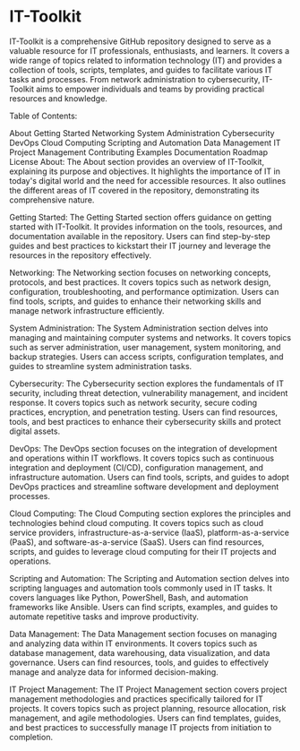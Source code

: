 # IT-Toolkit
IT-Toolkit is a comprehensive GitHub repository designed to serve as a valuable resource for IT professionals, enthusiasts, and learners. 
It covers a wide range of topics related to information technology (IT) and provides a collection of tools, scripts, templates, and guides to facilitate various IT tasks and processes. From network administration to cybersecurity, IT-Toolkit aims to empower individuals and teams by providing practical resources and knowledge.

Table of Contents:

About
Getting Started
Networking
System Administration
Cybersecurity
DevOps
Cloud Computing
Scripting and Automation
Data Management
IT Project Management
Contributing
Examples
Documentation
Roadmap
License
About:
The About section provides an overview of IT-Toolkit, explaining its purpose and objectives. It highlights the importance of IT in today's digital world and the need for accessible resources. It also outlines the different areas of IT covered in the repository, demonstrating its comprehensive nature.

Getting Started:
The Getting Started section offers guidance on getting started with IT-Toolkit. It provides information on the tools, resources, and documentation available in the repository. Users can find step-by-step guides and best practices to kickstart their IT journey and leverage the resources in the repository effectively.

Networking:
The Networking section focuses on networking concepts, protocols, and best practices. It covers topics such as network design, configuration, troubleshooting, and performance optimization. Users can find tools, scripts, and guides to enhance their networking skills and manage network infrastructure efficiently.

System Administration:
The System Administration section delves into managing and maintaining computer systems and networks. It covers topics such as server administration, user management, system monitoring, and backup strategies. Users can access scripts, configuration templates, and guides to streamline system administration tasks.

Cybersecurity:
The Cybersecurity section explores the fundamentals of IT security, including threat detection, vulnerability management, and incident response. It covers topics such as network security, secure coding practices, encryption, and penetration testing. Users can find resources, tools, and best practices to enhance their cybersecurity skills and protect digital assets.

DevOps:
The DevOps section focuses on the integration of development and operations within IT workflows. It covers topics such as continuous integration and deployment (CI/CD), configuration management, and infrastructure automation. Users can find tools, scripts, and guides to adopt DevOps practices and streamline software development and deployment processes.

Cloud Computing:
The Cloud Computing section explores the principles and technologies behind cloud computing. It covers topics such as cloud service providers, infrastructure-as-a-service (IaaS), platform-as-a-service (PaaS), and software-as-a-service (SaaS). Users can find resources, scripts, and guides to leverage cloud computing for their IT projects and operations.

Scripting and Automation:
The Scripting and Automation section delves into scripting languages and automation tools commonly used in IT tasks. It covers languages like Python, PowerShell, Bash, and automation frameworks like Ansible. Users can find scripts, examples, and guides to automate repetitive tasks and improve productivity.

Data Management:
The Data Management section focuses on managing and analyzing data within IT environments. It covers topics such as database management, data warehousing, data visualization, and data governance. Users can find resources, tools, and guides to effectively manage and analyze data for informed decision-making.

IT Project Management:
The IT Project Management section covers project management methodologies and practices specifically tailored for IT projects. It covers topics such as project planning, resource allocation, risk management, and agile methodologies. Users can find templates, guides, and best practices to successfully manage IT projects from initiation to completion.
